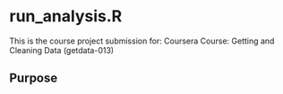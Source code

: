 # run_analysis.R

This is the course project submission for: 
Coursera Course: Getting and Cleaning Data (getdata-013)

## Purpose

